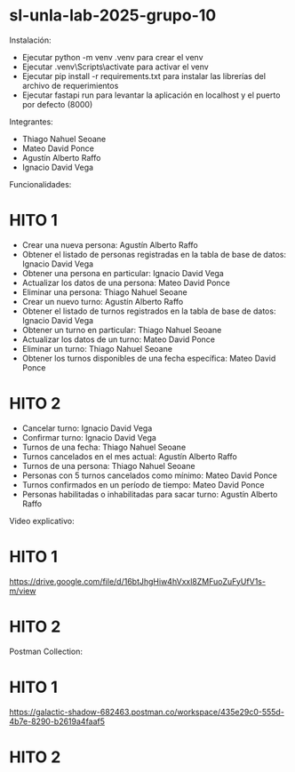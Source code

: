 # sl-unla-lab-2025-grupo-10

Instalación:
- Ejecutar python -m venv .venv para crear el venv
- Ejecutar .venv\Scripts\activate para activar el venv
- Ejecutar pip install -r requirements.txt para instalar las librerías del archivo de requerimientos
- Ejecutar fastapi run para levantar la aplicación en localhost y el puerto por defecto (8000)

Integrantes:
- Thiago Nahuel Seoane
- Mateo David Ponce
- Agustín Alberto Raffo
- Ignacio David Vega

Funcionalidades:
# HITO 1
- Crear una nueva persona: Agustín Alberto Raffo
- Obtener el listado de personas registradas en la tabla de base de datos: Ignacio David Vega
- Obtener una persona en particular: Ignacio David Vega
- Actualizar los datos de una persona: Mateo David Ponce
- Eliminar una persona: Thiago Nahuel Seoane
- Crear un nuevo turno: Agustín Alberto Raffo
- Obtener el listado de turnos registrados en la tabla de base de datos: Ignacio David Vega
- Obtener un turno en particular: Thiago Nahuel Seoane
- Actualizar los datos de un turno: Mateo David Ponce
- Eliminar un turno: Thiago Nahuel Seoane
- Obtener los turnos disponibles de una fecha específica: Mateo David Ponce

# HITO 2
- Cancelar turno: Ignacio David Vega
- Confirmar turno: Ignacio David Vega
- Turnos de una fecha: Thiago Nahuel Seoane
- Turnos cancelados en el mes actual: Agustín Alberto Raffo
- Turnos de una persona: Thiago Nahuel Seoane
- Personas con 5 turnos cancelados como mínimo: Mateo David Ponce
- Turnos confirmados en un período de tiempo: Mateo David Ponce
- Personas habilitadas o inhabilitadas para sacar turno: Agustín Alberto Raffo

Video explicativo:
# HITO 1
https://drive.google.com/file/d/16btJhgHiw4hVxxl8ZMFuoZuFyUfV1s-m/view

# HITO 2

Postman Collection:
# HITO 1
https://galactic-shadow-682463.postman.co/workspace/435e29c0-555d-4b7e-8290-b2619a4faaf5

# HITO 2
